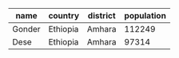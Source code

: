| name | country | district | population |
| --- | --- | --- | --- |
| Gonder | Ethiopia | Amhara | 112249 |
| Dese | Ethiopia | Amhara | 97314 |
